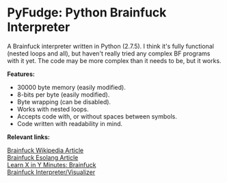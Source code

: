 PyFudge: Python Brainfuck Interpreter
=============================

A Brainfuck interpreter written in Python (2.7.5). I think it's fully functional (nested loops and all), but haven't really tried any complex BF programs with it yet. The code may be more complex than it needs to be, but it works.

**Features:**

  - 30000 byte memory (easily modified).
  - 8-bits per byte (easily modified).
  - Byte wrapping (can be disabled). 
  - Works with nested loops.
  - Accepts code with, or without spaces between symbols.
  - Code written with readability in mind.

**Relevant links:**  

[Brainfuck Wikipedia Article](http://en.wikipedia.org/wiki/Brainfuck)  
[Brainfuck Esolang Article](http://esolangs.org/wiki/Brainfuck)  
[Learn X in Y Minutes: Brainfuck](http://learnxinyminutes.com/docs/brainfuck/)  
[Brainfuck Interpreter/Visualizer](http://fatiherikli.github.io/brainfuck-visualizer/)  
